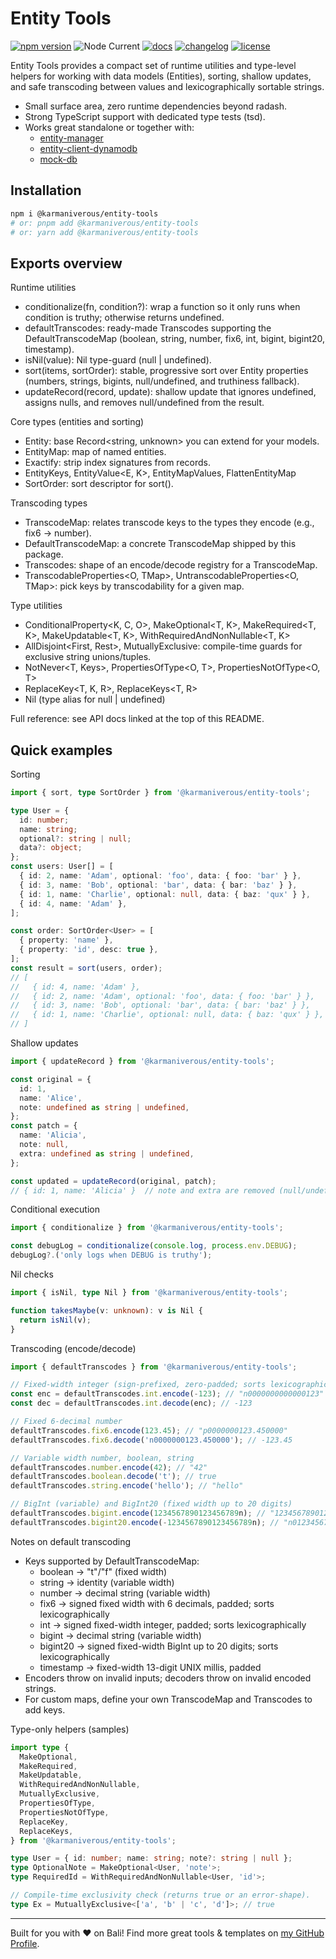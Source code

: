 # Entity Tools

[![npm version](https://img.shields.io/npm/v/@karmaniverous/entity-tools.svg)](https://www.npmjs.com/package/@karmaniverous/entity-tools) ![Node Current](https://img.shields.io/node/v/@karmaniverous/entity-tools) <!-- TYPEDOC_EXCLUDE --> [![docs](https://img.shields.io/badge/docs-website-blue)](https://docs.karmanivero.us/stan) [![changelog](https://img.shields.io/badge/changelog-latest-blue.svg)](https://github.com/karmaniverous/entity-tools/tree/main/CHANGELOG.md)<!-- /TYPEDOC_EXCLUDE --> [![license](https://img.shields.io/badge/license-BSD--3--Clause-blue.svg)](https://github.com/karmaniverous/entity-tools/tree/main/LICENSE.md)

Entity Tools provides a compact set of runtime utilities and type-level helpers for working with data models (Entities), sorting, shallow updates, and safe transcoding between values and lexicographically sortable strings.

- Small surface area, zero runtime dependencies beyond radash.
- Strong TypeScript support with dedicated type tests (tsd).
- Works great standalone or together with:
  - [entity-manager](https://github.com/karmaniverous/entity-manager)
  - [entity-client-dynamodb](https://github.com/karmaniverous/entity-client-dynamodb)
  - [mock-db](https://github.com/karmaniverous/mock-db)

## Installation

```bash
npm i @karmaniverous/entity-tools
# or: pnpm add @karmaniverous/entity-tools
# or: yarn add @karmaniverous/entity-tools
```

## Exports overview

Runtime utilities

- conditionalize(fn, condition?): wrap a function so it only runs when condition is truthy; otherwise returns undefined.
- defaultTranscodes: ready-made Transcodes supporting the DefaultTranscodeMap (boolean, string, number, fix6, int, bigint, bigint20, timestamp).
- isNil(value): Nil type-guard (null | undefined).
- sort(items, sortOrder): stable, progressive sort over Entity properties (numbers, strings, bigints, null/undefined, and truthiness fallback).
- updateRecord(record, update): shallow update that ignores undefined, assigns nulls, and removes null/undefined from the result.

Core types (entities and sorting)

- Entity: base Record<string, unknown> you can extend for your models.
- EntityMap: map of named entities.
- Exactify<T>: strip index signatures from records.
- EntityKeys<E>, EntityValue<E, K>, EntityMapValues<M>, FlattenEntityMap<M>
- SortOrder<E>: sort descriptor for sort().

Transcoding types

- TranscodeMap: relates transcode keys to the types they encode (e.g., fix6 → number).
- DefaultTranscodeMap: a concrete TranscodeMap shipped by this package.
- Transcodes<TMap>: shape of an encode/decode registry for a TranscodeMap.
- TranscodableProperties<O, TMap>, UntranscodableProperties<O, TMap>: pick keys by transcodability for a given map.

Type utilities

- ConditionalProperty<K, C, O>, MakeOptional<T, K>, MakeRequired<T, K>, MakeUpdatable<T, K>, WithRequiredAndNonNullable<T, K>
- AllDisjoint<First, Rest>, MutuallyExclusive<T>: compile-time guards for exclusive string unions/tuples.
- NotNever<T, Keys>, PropertiesOfType<O, T>, PropertiesNotOfType<O, T>
- ReplaceKey<T, K, R>, ReplaceKeys<T, R>
- Nil (type alias for null | undefined)

Full reference: see API docs linked at the top of this README.

## Quick examples

Sorting

```ts
import { sort, type SortOrder } from '@karmaniverous/entity-tools';

type User = {
  id: number;
  name: string;
  optional?: string | null;
  data?: object;
};
const users: User[] = [
  { id: 2, name: 'Adam', optional: 'foo', data: { foo: 'bar' } },
  { id: 3, name: 'Bob', optional: 'bar', data: { bar: 'baz' } },
  { id: 1, name: 'Charlie', optional: null, data: { baz: 'qux' } },
  { id: 4, name: 'Adam' },
];

const order: SortOrder<User> = [
  { property: 'name' },
  { property: 'id', desc: true },
];
const result = sort(users, order);
// [
//   { id: 4, name: 'Adam' },
//   { id: 2, name: 'Adam', optional: 'foo', data: { foo: 'bar' } },
//   { id: 3, name: 'Bob', optional: 'bar', data: { bar: 'baz' } },
//   { id: 1, name: 'Charlie', optional: null, data: { baz: 'qux' } },
// ]
```

Shallow updates

```ts
import { updateRecord } from '@karmaniverous/entity-tools';

const original = {
  id: 1,
  name: 'Alice',
  note: undefined as string | undefined,
};
const patch = {
  name: 'Alicia',
  note: null,
  extra: undefined as string | undefined,
};

const updated = updateRecord(original, patch);
// { id: 1, name: 'Alicia' }  // note and extra are removed (null/undefined stripped)
```

Conditional execution

```ts
import { conditionalize } from '@karmaniverous/entity-tools';

const debugLog = conditionalize(console.log, process.env.DEBUG);
debugLog?.('only logs when DEBUG is truthy');
```

Nil checks

```ts
import { isNil, type Nil } from '@karmaniverous/entity-tools';

function takesMaybe(v: unknown): v is Nil {
  return isNil(v);
}
```

Transcoding (encode/decode)

```ts
import { defaultTranscodes } from '@karmaniverous/entity-tools';

// Fixed-width integer (sign-prefixed, zero-padded; sorts lexicographically)
const enc = defaultTranscodes.int.encode(-123); // "n0000000000000123"
const dec = defaultTranscodes.int.decode(enc); // -123

// Fixed 6-decimal number
defaultTranscodes.fix6.encode(123.45); // "p0000000123.450000"
defaultTranscodes.fix6.decode('n0000000123.450000'); // -123.45

// Variable width number, boolean, string
defaultTranscodes.number.encode(42); // "42"
defaultTranscodes.boolean.decode('t'); // true
defaultTranscodes.string.encode('hello'); // "hello"

// BigInt (variable) and BigInt20 (fixed width up to 20 digits)
defaultTranscodes.bigint.encode(1234567890123456789n); // "1234567890123456789"
defaultTranscodes.bigint20.encode(-1234567890123456789n); // "n01234567890123456789"
```

Notes on default transcoding

- Keys supported by DefaultTranscodeMap:
  - boolean → "t"/"f" (fixed width)
  - string → identity (variable width)
  - number → decimal string (variable width)
  - fix6 → signed fixed width with 6 decimals, padded; sorts lexicographically
  - int → signed fixed-width integer, padded; sorts lexicographically
  - bigint → decimal string (variable width)
  - bigint20 → signed fixed-width BigInt up to 20 digits; sorts lexicographically
  - timestamp → fixed-width 13-digit UNIX millis, padded
- Encoders throw on invalid inputs; decoders throw on invalid encoded strings.
- For custom maps, define your own TranscodeMap and Transcodes to add keys.

Type-only helpers (samples)

```ts
import type {
  MakeOptional,
  MakeRequired,
  MakeUpdatable,
  WithRequiredAndNonNullable,
  MutuallyExclusive,
  PropertiesOfType,
  PropertiesNotOfType,
  ReplaceKey,
  ReplaceKeys,
} from '@karmaniverous/entity-tools';

type User = { id: number; name: string; note?: string | null };
type OptionalNote = MakeOptional<User, 'note'>;
type RequiredId = WithRequiredAndNonNullable<User, 'id'>;

// Compile-time exclusivity check (returns true or an error-shape).
type Ex = MutuallyExclusive<['a', 'b' | 'c', 'd']>; // true
```

---

Built for you with ❤️ on Bali! Find more great tools & templates on [my GitHub Profile](https://github.com/karmaniverous).
